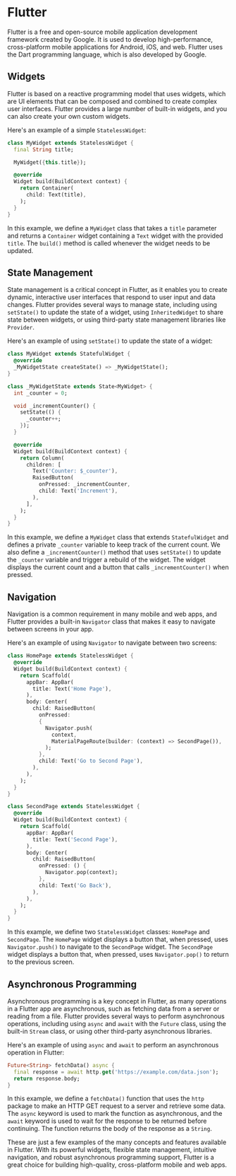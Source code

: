 # Flutter

Flutter is a free and open-source mobile application development framework created by Google. It is used to develop high-performance, cross-platform mobile applications for Android, iOS, and web. Flutter uses the Dart programming language, which is also developed by Google.

## Widgets

Flutter is based on a reactive programming model that uses widgets, which are UI elements that can be composed and combined to create complex user interfaces. Flutter provides a large number of built-in widgets, and you can also create your own custom widgets.

Here's an example of a simple `StatelessWidget`:

```dart
class MyWidget extends StatelessWidget {
  final String title;

  MyWidget({this.title});

  @override
  Widget build(BuildContext context) {
    return Container(
      child: Text(title),
    );
  }
}
```

In this example, we define a `MyWidget` class that takes a `title` parameter and returns a `Container` widget containing a `Text` widget with the provided `title`. The `build()` method is called whenever the widget needs to be updated.

## State Management

State management is a critical concept in Flutter, as it enables you to create dynamic, interactive user interfaces that respond to user input and data changes. Flutter provides several ways to manage state, including using `setState()` to update the state of a widget, using `InheritedWidget` to share state between widgets, or using third-party state management libraries like `Provider`.

Here's an example of using `setState()` to update the state of a widget:

```dart
class MyWidget extends StatefulWidget {
  @override
  _MyWidgetState createState() => _MyWidgetState();
}

class _MyWidgetState extends State<MyWidget> {
  int _counter = 0;

  void _incrementCounter() {
    setState(() {
      _counter++;
    });
  }

  @override
  Widget build(BuildContext context) {
    return Column(
      children: [
        Text('Counter: $_counter'),
        RaisedButton(
          onPressed: _incrementCounter,
          child: Text('Increment'),
        ),
      ],
    );
  }
}
```

In this example, we define a `MyWidget` class that extends `StatefulWidget` and defines a private `_counter` variable to keep track of the current count. We also define a `_incrementCounter()` method that uses `setState()` to update the `_counter` variable and trigger a rebuild of the widget. The widget displays the current count and a button that calls `_incrementCounter()` when pressed.

## Navigation

Navigation is a common requirement in many mobile and web apps, and Flutter provides a built-in `Navigator` class that makes it easy to navigate between screens in your app.

Here's an example of using `Navigator` to navigate between two screens:

```dart
class HomePage extends StatelessWidget {
  @override
  Widget build(BuildContext context) {
    return Scaffold(
      appBar: AppBar(
        title: Text('Home Page'),
      ),
      body: Center(
        child: RaisedButton(
          onPressed: 
          {
            Navigator.push(
              context,
              MaterialPageRoute(builder: (context) => SecondPage()),
            );
          },
          child: Text('Go to Second Page'),
        ),
      ),
    );
  }
}

class SecondPage extends StatelessWidget {
  @override
  Widget build(BuildContext context) {
    return Scaffold(
      appBar: AppBar(
        title: Text('Second Page'),
      ),
      body: Center(
        child: RaisedButton(
          onPressed: () {
            Navigator.pop(context);
          },
          child: Text('Go Back'),
        ),
      ),
    );
  }
}
```

In this example, we define two `StatelessWidget` classes: `HomePage` and `SecondPage`. The `HomePage` widget displays a button that, when pressed, uses `Navigator.push()` to navigate to the `SecondPage` widget. The `SecondPage` widget displays a button that, when pressed, uses `Navigator.pop()` to return to the previous screen.

## Asynchronous Programming

Asynchronous programming is a key concept in Flutter, as many operations in a Flutter app are asynchronous, such as fetching data from a server or reading from a file. Flutter provides several ways to perform asynchronous operations, including using `async` and `await` with the `Future` class, using the built-in `Stream` class, or using other third-party asynchronous libraries.

Here's an example of using `async` and `await` to perform an asynchronous operation in Flutter:

```dart
Future<String> fetchData() async {
  final response = await http.get('https://example.com/data.json');
  return response.body;
}
```

In this example, we define a `fetchData()` function that uses the `http` package to make an HTTP GET request to a server and retrieve some data. The `async` keyword is used to mark the function as asynchronous, and the `await` keyword is used to wait for the response to be returned before continuing. The function returns the body of the response as a `String`.

These are just a few examples of the many concepts and features available in Flutter. With its powerful widgets, flexible state management, intuitive navigation, and robust asynchronous programming support, Flutter is a great choice for building high-quality, cross-platform mobile and web apps.